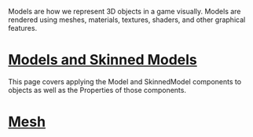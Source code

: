Models are how we represent 3D objects in a game visually. Models are rendered using meshes, materials, textures, shaders, and other graphical features.

 # [Models and Skinned Models ](https://github.com/ZilchEngine/ZilchDocs/blob/master/zilch_editor_documentation/zeromanual/graphics/models/model_component.markdown)
This page covers applying the Model and SkinnedModel components to objects as well as the Properties of those components.

 # [Mesh](https://github.com/ZilchEngine/ZilchDocs/blob/master/zilch_editor_documentation/zeromanual/graphics/models/mesh.markdown)
 

 